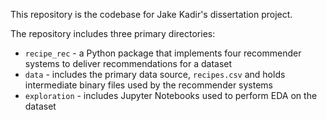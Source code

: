 This repository is the codebase for Jake Kadir's dissertation project.

The repository includes three primary directories:
- `recipe_rec` - a Python package that implements four recommender systems to deliver recommendations for a dataset
- `data` - includes the primary data source, `recipes.csv` and holds intermediate binary files used by the recommender systems
- `exploration` - includes Jupyter Notebooks used to perform EDA on the dataset